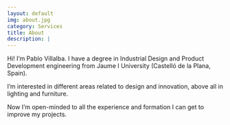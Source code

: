 ```yaml
---
layout: default
img: about.jpg
category: Services
title: About
description: |
---
```


Hi! I’m Pablo Villalba. I have a degree in Industrial Design and Product Development engineering from Jaume I University (Castelló de la Plana, Spain).

I’m interested in different areas related to design and innovation, above all in lighting and furniture.

Now I’m open-minded to all the experience and formation I can get to improve my projects. 
